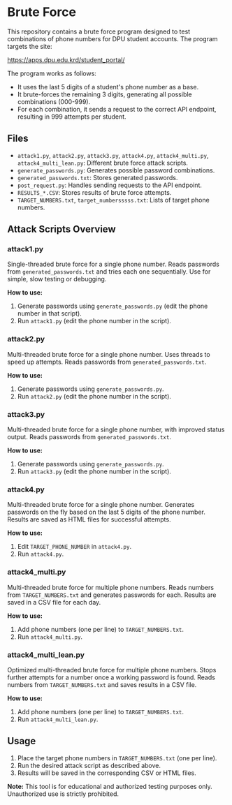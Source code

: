 # Brute Force

This repository contains a brute force program designed to test combinations of phone numbers for DPU student accounts. The program targets the site:

https://apps.dpu.edu.krd/student_portal/

The program works as follows:

- It uses the last 5 digits of a student's phone number as a base.
- It brute-forces the remaining 3 digits, generating all possible combinations (000-999).
- For each combination, it sends a request to the correct API endpoint, resulting in 999 attempts per student.

## Files

- `attack1.py`, `attack2.py`, `attack3.py`, `attack4.py`, `attack4_multi.py`, `attack4_multi_lean.py`: Different brute force attack scripts.
- `generate_passwords.py`: Generates possible password combinations.
- `generated_passwords.txt`: Stores generated passwords.
- `post_request.py`: Handles sending requests to the API endpoint.
- `RESULTS_*.CSV`: Stores results of brute force attempts.
- `TARGET_NUMBERS.txt`, `target_numbersssss.txt`: Lists of target phone numbers.

## Attack Scripts Overview

### attack1.py

Single-threaded brute force for a single phone number. Reads passwords from `generated_passwords.txt` and tries each one sequentially. Use for simple, slow testing or debugging.

**How to use:**

1. Generate passwords using `generate_passwords.py` (edit the phone number in that script).
2. Run `attack1.py` (edit the phone number in the script).

### attack2.py

Multi-threaded brute force for a single phone number. Uses threads to speed up attempts. Reads passwords from `generated_passwords.txt`.

**How to use:**

1. Generate passwords using `generate_passwords.py`.
2. Run `attack2.py` (edit the phone number in the script).

### attack3.py

Multi-threaded brute force for a single phone number, with improved status output. Reads passwords from `generated_passwords.txt`.

**How to use:**

1. Generate passwords using `generate_passwords.py`.
2. Run `attack3.py` (edit the phone number in the script).

### attack4.py

Multi-threaded brute force for a single phone number. Generates passwords on the fly based on the last 5 digits of the phone number. Results are saved as HTML files for successful attempts.

**How to use:**

1. Edit `TARGET_PHONE_NUMBER` in `attack4.py`.
2. Run `attack4.py`.

### attack4_multi.py

Multi-threaded brute force for multiple phone numbers. Reads numbers from `TARGET_NUMBERS.txt` and generates passwords for each. Results are saved in a CSV file for each day.

**How to use:**

1. Add phone numbers (one per line) to `TARGET_NUMBERS.txt`.
2. Run `attack4_multi.py`.

### attack4_multi_lean.py

Optimized multi-threaded brute force for multiple phone numbers. Stops further attempts for a number once a working password is found. Reads numbers from `TARGET_NUMBERS.txt` and saves results in a CSV file.

**How to use:**

1. Add phone numbers (one per line) to `TARGET_NUMBERS.txt`.
2. Run `attack4_multi_lean.py`.

## Usage

1. Place the target phone numbers in `TARGET_NUMBERS.txt` (one per line).
2. Run the desired attack script as described above.
3. Results will be saved in the corresponding CSV or HTML files.

**Note:** This tool is for educational and authorized testing purposes only. Unauthorized use is strictly prohibited.
